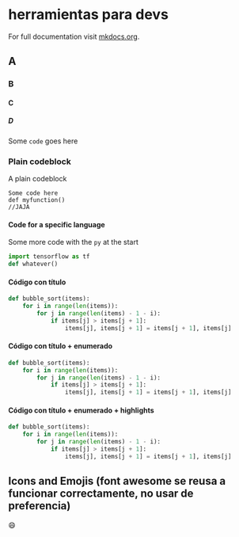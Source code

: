 
# herramientas para devs

For full documentation visit [mkdocs.org](https://www.mkdocs.org).

## A

### B

#### C

##### D


Some `code` goes here

### Plain codeblock

A plain codeblock

``` 
Some code here
def myfunction()
//JAJA
```

#### Code for a specific language

Some more code with the `py` at the start

```py
import tensorflow as tf
def whatever()
```

#### Código con título

```py title="bubble_sort.py"
def bubble_sort(items):
    for i in range(len(items)):
        for j in range(len(items) - 1 - i):
            if items[j] > items[j + 1]:
                items[j], items[j + 1] = items[j + 1], items[j]
```

#### Código con título + enumerado

```py linenums="1" title="bubble_sort.py"
def bubble_sort(items):
    for i in range(len(items)):
        for j in range(len(items) - 1 - i):
            if items[j] > items[j + 1]:
                items[j], items[j + 1] = items[j + 1], items[j]
```

#### Código con título + enumerado + highlights

```py hl_lines="2 3" linenums="1" title="bubble_sort.py"
def bubble_sort(items):
    for i in range(len(items)):
        for j in range(len(items) - 1 - i):
            if items[j] > items[j + 1]:
                items[j], items[j + 1] = items[j + 1], items[j]
```

## Icons and Emojis (font awesome se reusa a funcionar correctamente, no usar de preferencia)

:smile:

